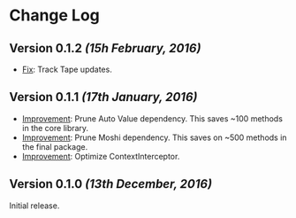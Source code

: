 Change Log
==========


Version 0.1.2 *(15h February, 2016)*
-------------------------------------

 * [Fix](https://github.com/f2prateek/segment-android/commit/3d446ed31807da1e8a7add3b9a1a5a44b4369eca): Track Tape updates.


Version 0.1.1 *(17th January, 2016)*
-------------------------------------

 * [Improvement](https://github.com/f2prateek/segment-android/commit/941c9203b267d61963e39cd7b6b10f2d190bebaf): Prune Auto Value dependency. This saves ~100 methods in the core library.
 * [Improvement](https://github.com/f2prateek/segment-android/pull/3): Prune Moshi dependency. This saves on ~500 methods in the final package.
 * [Improvement](https://github.com/f2prateek/segment-android/commit/05d724425f6311255aafd53335af4257ba325cfb): Optimize ContextInterceptor.


Version 0.1.0 *(13th December, 2016)*
-------------------------------------

Initial release.
